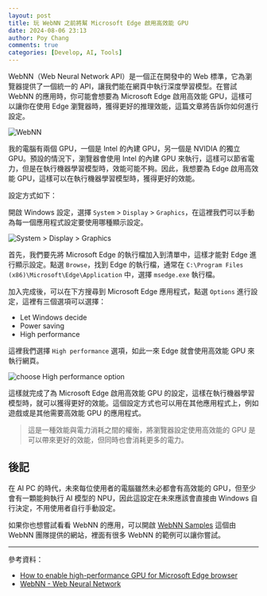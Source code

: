 ```yaml
---
layout: post
title: 玩 WebNN 之前將幫 Microsoft Edge 啟用高效能 GPU
date: 2024-08-06 23:13
author: Poy Chang
comments: true
categories: [Develop, AI, Tools]
---
```


WebNN（Web Neural Network API）是一個正在開發中的 Web 標準，它為瀏覽器提供了一個統一的 API，讓我們能在網頁中執行深度學習模型。在嘗試 WebNN 的應用時，你可能會想要為 Microsoft Edge 啟用高效能 GPU，這樣可以讓你在使用 Edge 瀏覽器時，獲得更好的推理效能，這篇文章將告訴你如何進行設定。

![WebNN](https://i.imgur.com/wbWPf9p.png)

我的電腦有兩個 GPU，一個是 Intel 的內建 GPU，另一個是 NVIDIA 的獨立 GPU。預設的情況下，瀏覽器會使用 Intel 的內建 GPU 來執行，這樣可以節省電力，但是在執行機器學習模型時，效能可能不夠。因此，我想要為 Edge 啟用高效能 GPU，這樣可以在執行機器學習模型時，獲得更好的效能。

設定方式如下：

開啟 Windows 設定，選擇 `System` > `Display` > `Graphics`，在這裡我們可以手動為每一個應用程式設定要使用哪種顯示設定。

![System > Display > Graphics](https://i.imgur.com/ZIFC1vY.png)

首先，我們要先將 Microsoft Edge 的執行檔加入到清單中，這樣才能對 Edge 進行顯示設定。點選 `Browse`，找到 Edge 的執行檔，通常在 `C:\Program Files (x86)\Microsoft\Edge\Application` 中，選擇 `msedge.exe` 執行檔。

加入完成後，可以在下方搜尋到 Microsoft Edge 應用程式，點選 `Options` 進行設定，這裡有三個選項可以選擇：

- Let Windows decide
- Power saving
- High performance

這裡我們選擇 `High performance` 選項，如此一來 Edge 就會使用高效能 GPU 來執行網頁。

![choose High performance option](https://i.imgur.com/cETazUs.png)

這樣就完成了為 Microsoft Edge 啟用高效能 GPU 的設定，這樣在執行機器學習模型時，就可以獲得更好的效能。這個設定方式也可以用在其他應用程式上，例如遊戲或是其他需要高效能 GPU 的應用程式。

> 這是一種效能與電力消耗之間的權衡，將瀏覽器設定使用高效能的 GPU 是可以帶來更好的效能，但同時也會消耗更多的電力。

## 後記

在 AI PC 的時代，未來每位使用者的電腦雖然未必都會有高效能的 GPU，但至少會有一顆能夠執行 AI 模型的 NPU，因此這設定在未來應該會直接由 Windows 自行決定，不用使用者自行手動設定。

如果你也想嘗試看看 WebNN 的應用，可以開啟 [WebNN Samples](https://webmachinelearning.github.io/webnn-samples/) 這個由 WebNN 團隊提供的網站，裡面有很多 WebNN 的範例可以讓你嘗試。

---

參考資料：

* [How to enable high-performance GPU for Microsoft Edge browser](https://www.thewindowsclub.com/enable-high-performance-gpu-edge)
* [WebNN - Web Neural Network](https://webmachinelearning.github.io/webnn-intro/)
